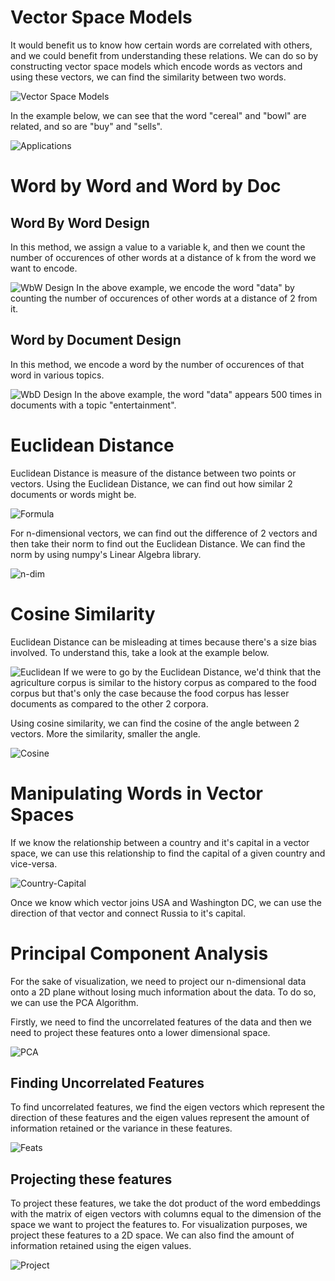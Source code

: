 # Vector Space Models
<p>It would benefit us to know how certain words are correlated with others, and we could benefit from understanding these relations. We can do so by constructing vector space models which encode words as vectors and using these vectors, we can find the similarity between two words.</p>

![Vector Space Models](images/image1.png)

<p>In the example below, we can see that the word "cereal" and "bowl" are related, and so are "buy" and "sells".

![Applications](images/image2.png)

# Word by Word and Word by Doc

## Word By Word Design
<p>In this method, we assign a value to a variable k, and then we count the number of occurences of other words at a distance of k from the word we want to encode.</p>

![WbW Design](images/image3.png)
<span>In the above example, we encode the word "data" by counting the number of occurences of other words at a distance of 2 from it.</span>

## Word by Document Design
<p>In this method, we encode a word by the number of occurences of that word in various topics.</p>

![WbD Design](images/image4.png)
<span>In the above example, the word "data" appears 500 times in documents with a topic "entertainment".

# Euclidean Distance

<p>Euclidean Distance is measure of the distance between two points or vectors. Using the Euclidean Distance, we can find out how similar 2 documents or words might be.</p>

![Formula](images/image5.png)

<p>For n-dimensional vectors, we can find out the difference of 2 vectors and then take their norm to find out the Euclidean Distance. We can find the norm by using numpy's Linear Algebra library.</p>

![n-dim](images/image6.png)

# Cosine Similarity

<p>Euclidean Distance can be misleading at times because there's a size bias involved. To understand this, take a look at the example below.</p>

![Euclidean](images/image7.png)
<span>If we were to go by the Euclidean Distance, we'd think that the agriculture corpus is similar to the history corpus as compared to the food corpus but that's only the case because the food corpus has lesser documents as compared to the other 2 corpora.</span>

<p>Using cosine similarity, we can find the cosine of the angle between 2 vectors. More the similarity, smaller the angle.</p>

![Cosine](images/image8.png)

# Manipulating Words in Vector Spaces

<p>If we know the relationship between a country and it's capital in a vector space, we can use this relationship to find the capital of a given country and vice-versa.</p>

![Country-Capital](images/image9.png)

<p>Once we know which vector joins USA and Washington DC, we can use the direction of that vector and connect Russia to it's capital.</p>

# Principal Component Analysis

<p>For the sake of visualization, we need to project our n-dimensional data onto a 2D plane without losing much information about the data. To do so, we can use the PCA Algorithm.</p>

<p>Firstly, we need to find the uncorrelated features of the data and then we need to project these features onto a lower dimensional space.</p>

![PCA](images/image10.png)

## Finding Uncorrelated Features

<p>To find uncorrelated features, we find the eigen vectors which represent the direction of these features and the eigen values represent the amount of information retained or the variance in these features.</p>

![Feats](images/image11.png)

## Projecting these features

<p>To project these features, we take the dot product of the word embeddings with the matrix of eigen vectors with columns equal to the dimension of the space we want to project the features to. For visualization purposes, we project these features to a 2D space. We can also find the amount of information retained using the eigen values.</p>

![Project](images/image12.png)